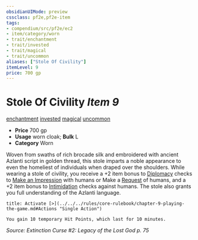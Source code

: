 ```yaml
---
obsidianUIMode: preview
cssclass: pf2e,pf2e-item
tags:
- compendium/src/pf2e/ec2
- item/category/worn
- trait/enchantment
- trait/invested
- trait/magical
- trait/uncommon
aliases: ["Stole Of Civility"]
itemLevel: 9
price: 700 gp
---
```

# Stole Of Civility *Item 9*  
[enchantment](../../../rules/traits/enchantment.md)  [invested](../../../rules/traits/invested.md)  [magical](../../../rules/traits/magical.md)  [uncommon](../../../rules/traits/uncommon.md)  

- **Price** 700 gp
- **Usage** worn cloak; **Bulk** L
- **Category** Worn

Woven from swaths of rich brocade silk and embroidered with ancient Azlanti script in golden thread, this stole imparts a noble appearance to even the homeliest of individuals when draped over the shoulders. While wearing a stole of civility, you receive a +2 item bonus to [Diplomacy](../../skills.md#Diplomacy) checks to [Make an Impression](../../../rules/actions/make-an-impression.md) with humans or Make a [Request](../../../rules/actions/request.md) of humans, and a +2 item bonus to [Intimidation](../../skills.md#Intimidation) checks against humans. The stole also grants you full understanding of the Azlanti language.

```ad-embed-ability
title: Activate [>](../../../rules/core-rulebook/chapter-9-playing-the-game.md#Actions "Single Action")

You gain 10 temporary Hit Points, which last for 10 minutes.
```

*Source: Extinction Curse #2: Legacy of the Lost God p. 75*
